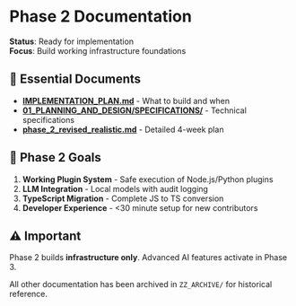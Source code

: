 
# Phase 2 Documentation

**Status**: Ready for implementation  
**Focus**: Build working infrastructure foundations

## 📁 Essential Documents

- **[IMPLEMENTATION_PLAN.md](IMPLEMENTATION_PLAN.md)** - What to build and when
- **[01_PLANNING_AND_DESIGN/SPECIFICATIONS/](01_PLANNING_AND_DESIGN/SPECIFICATIONS/)** - Technical specifications
- **[phase_2_revised_realistic.md](phase_2_revised_realistic.md)** - Detailed 4-week plan

## 🎯 Phase 2 Goals

1. **Working Plugin System** - Safe execution of Node.js/Python plugins
2. **LLM Integration** - Local models with audit logging  
3. **TypeScript Migration** - Complete JS to TS conversion
4. **Developer Experience** - <30 minute setup for new contributors

## ⚠️ Important

Phase 2 builds **infrastructure only**. Advanced AI features activate in Phase 3.

All other documentation has been archived in `ZZ_ARCHIVE/` for historical reference.
